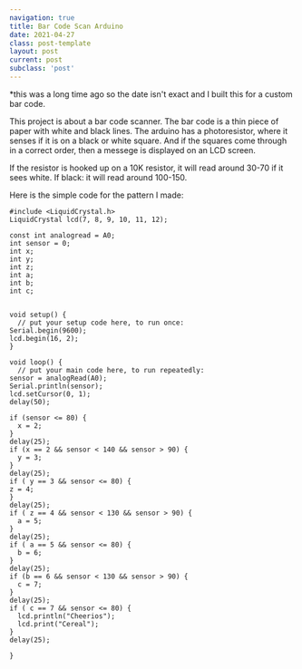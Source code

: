 ```yaml
---
navigation: true
title: Bar Code Scan Arduino
date: 2021-04-27
class: post-template
layout: post
current: post
subclass: 'post'
---
```


*this was a long time ago so the date isn't exact and I built this for a custom bar code.

This project is about a bar code scanner. The bar code is a thin piece of paper with white and black lines. The arduino has a photoresistor, where 
it senses if it is on a black or white square. And if the squares come through in a correct order, then a messege is displayed on an LCD screen. 

If the resistor is hooked up on a 10K resistor, it will read around 30-70 if it sees white. If black: it will read around 100-150.

Here is the simple code for the pattern I made:


```
#include <LiquidCrystal.h>
LiquidCrystal lcd(7, 8, 9, 10, 11, 12);

const int analogread = A0;
int sensor = 0;
int x;
int y;
int z;
int a;
int b;
int c;


void setup() {
  // put your setup code here, to run once:
Serial.begin(9600);
lcd.begin(16, 2);
}

void loop() {
  // put your main code here, to run repeatedly:
sensor = analogRead(A0);
Serial.println(sensor);
lcd.setCursor(0, 1);
delay(50);

if (sensor <= 80) {
  x = 2;
}
delay(25);
if (x == 2 && sensor < 140 && sensor > 90) {
  y = 3;
}
delay(25);
if ( y == 3 && sensor <= 80) {
z = 4;  
}
delay(25);
if ( z == 4 && sensor < 130 && sensor > 90) {
  a = 5;
}
delay(25);
if ( a == 5 && sensor <= 80) {
  b = 6;
}
delay(25);
if (b == 6 && sensor < 130 && sensor > 90) {
  c = 7;
}
delay(25);
if ( c == 7 && sensor <= 80) {
  lcd.println("Cheerios");
  lcd.print("Cereal");
}
delay(25);

}
```
